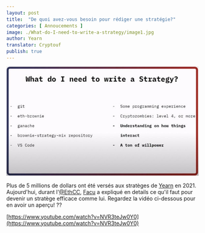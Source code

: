 ```yaml
---
layout: post
title:  "De quoi avez-vous besoin pour rédiger une stratégie?"
categories: [ Annoucements ]
image: ./What-do-I-need-to-write-a-strategy/image1.jpg
author: Yearn
translator: Cryptouf  
publish: true
---
```


![](image1.jpg) <br>

Plus de 5 millions de dollars ont été versés aux stratèges de [Yearn](https://t.me/yearnupdates) en 2021. Aujourd'hui, durant l'[@EthCC](https://twitter.com/EthCC/),  [Facu](https://t.me/fameal) a expliqué en details ce qu'il faut pour devenir un stratège efficace comme lui. Regardez la vidéo ci-dessous pour en avoir un aperçu! ??


[https://www.youtube.com/watch?v=NVR3teJw0Y0](https://www.youtube.com/watch?v=NVR3teJw0Y0)
